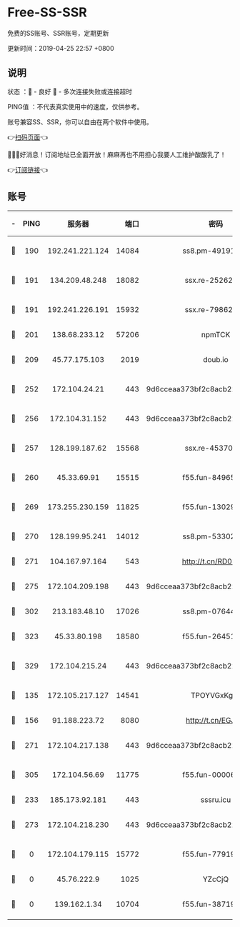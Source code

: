 # Free-SS-SSR

免费的SS账号、SSR账号，定期更新

更新时间：2019-04-25 22:57 +0800

## 说明

状态     ：🙂 - 良好 🙁 - 多次连接失败或连接超时

PING值   ：不代表真实使用中的速度，仅供参考。

账号兼容SS、SSR，你可以自由在两个软件中使用。

👉[扫码页面](https://liesauer.github.io/Free-SS-SSR/)👈

🎉🎉🎉好消息！订阅地址已全面开放！麻麻再也不用担心我要人工维护酸酸乳了！

👉[订阅链接](https://www.liesauer.net/yogurt/subscribe?ACCESS_TOKEN=DAYxR3mMaZAsaqUb)👈

## 账号

|-|PING|服务器|端口|密码|加密方式|区域|
|:----:|:----:|:-----:|-----:|:----:|:----:|:----:|
|🙂|190|192.241.221.124|14084|ss8.pm-49191647|aes-256-cfb|US|
|🙂|191|134.209.48.248|18082|ssx.re-25262818|aes-256-cfb|US|
|🙂|191|192.241.226.191|15932|ssx.re-79862247|aes-256-cfb|US|
|🙂|201|138.68.233.12|57206|npmTCK|rc4-md5|US|
|🙂|209|45.77.175.103|2019|doub.io|aes-128-ctr|SG|
|🙂|252|172.104.24.21|443|9d6cceaa373bf2c8acb22e60b6a58be6|aes-256-cfb|US|
|🙂|256|172.104.31.152|443|9d6cceaa373bf2c8acb22e60b6a58be6|aes-256-cfb|US|
|🙂|257|128.199.187.62|15568|ssx.re-45370226|aes-256-cfb|SG|
|🙂|260|45.33.69.91|15515|f55.fun-84965804|aes-256-cfb|US|
|🙂|269|173.255.230.159|11825|f55.fun-13029345|aes-256-cfb|US|
|🙂|270|128.199.95.241|14012|ss8.pm-53302333|aes-256-cfb|SG|
|🙂|271|104.167.97.164|543|http://t.cn/RD0D7sx|rc4-md5|CA|
|🙂|275|172.104.209.198|443|9d6cceaa373bf2c8acb22e60b6a58be6|aes-256-cfb|US|
|🙂|302|213.183.48.10|17026|ss8.pm-07644658|rc4-md5|RU|
|🙂|323|45.33.80.198|18580|f55.fun-26451739|aes-256-cfb|US|
|🙂|329|172.104.215.24|443|9d6cceaa373bf2c8acb22e60b6a58be6|aes-256-cfb|US|
|🙂|135|172.105.217.127|14541|TPOYVGxKglpi|aes-256-cfb|JP|
|🙂|156|91.188.223.72|8080|http://t.cn/EGJIyrl|rc4-md5|RU|
|🙂|271|172.104.217.138|443|9d6cceaa373bf2c8acb22e60b6a58be6|aes-256-cfb|US|
|🙂|305|172.104.56.69|11775|f55.fun-00006496|aes-256-cfb|SG|
|🙁|233|185.173.92.181|443|sssru.icu|rc4-md5|RU|
|🙁|273|172.104.218.230|443|9d6cceaa373bf2c8acb22e60b6a58be6|aes-256-cfb|US|
|🙁|0|172.104.179.115|15772|f55.fun-77919425|aes-256-cfb|SG|
|🙁|0|45.76.222.9|1025|YZcCjQ|rc4-md5|JP|
|🙁|0|139.162.1.34|10704|f55.fun-38719730|aes-256-cfb|SG|
